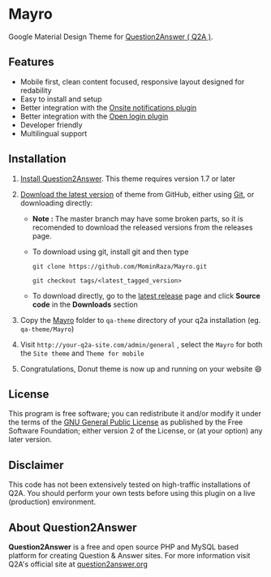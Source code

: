 # Mayro

Google Material Design Theme for [Question2Answer ( Q2A )](https://www.question2answer.org/).

## Features

* Mobile first, clean content focused, responsive layout designed for redability
* Easy to install and setup
* Better integration with the [Onsite notifications plugin](https://github.com/q2apro/q2apro-on-site-notifications/) 
* Better integration with the [Open login plugin](https://github.com/alixandru/q2a-open-login)
* Developer friendly
* Multilingual support

## Installation

1. [Install Question2Answer][]. This theme requires version 1.7 or later   
2. [Download the latest version][latest release] of theme from GitHub, either using [Git][], or downloading directly:
     
     - **Note :** The master branch may have some broken parts, so it is recomended to download the released versions from the releases page.
     - To download using git, install git and then type 
     
          `git clone https://github.com/MominRaza/Mayro.git` 

          `git checkout tags/<latest_tagged_version>`
          
     - To download directly, go to the [latest release][latest release] page and click **Source code** in the **Downloads** section
     
3. Copy the [Mayro] folder to `qa-theme` directory of your q2a installation (eg. `qa-theme/Mayro`)
4. Visit `http://your-q2a-site.com/admin/general` , select the `Mayro` for both the `Site theme` and `Theme for mobile`
5. Congratulations, Donut theme is now up and running on your website :smile:

## License
This program is free software; you can redistribute it and/or modify it under the terms of the [GNU General Public License](https://github.com/MominRaza/Mayro) as published by the Free Software Foundation; either version 2 of the License, or (at your option) any later version.

## Disclaimer
This code has not been extensively tested on high-traffic installations of Q2A. You should perform your own tests before using this plugin on a live (production) environment. 

## About Question2Answer
**Question2Answer** is a free and open source PHP and MySQL based platform for creating Question & Answer sites. For more information visit Q2A's official site at [question2answer.org](http://www.question2answer.org/)

  [Question2Answer]: http://www.question2answer.org/
  [Install Question2Answer]: http://www.question2answer.org/install.php
  [Git]: http://git-scm.com/
  [Mayro]: https://github.com/MominRaza/Mayro
  [GitHub]: https://github.com/MominRaza/Mayro
  [repositary]: https://github.com/MominRaza/Mayro
  [latest release]: https://github.com/MominRaza/Mayro/releases/latest
  [bugs]: https://github.com/MominRaza/Mayro/issues